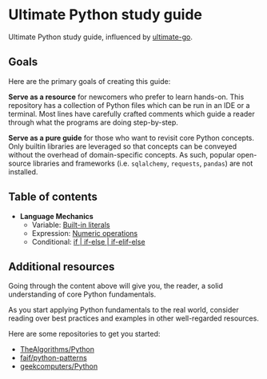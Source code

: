 # Ultimate Python study guide

Ultimate Python study guide, influenced by [ultimate-go](https://github.com/hoanhan101/ultimate-go).

## Goals

Here are the primary goals of creating this guide:

**Serve as a resource** for newcomers who prefer to learn hands-on. This
repository has a collection of Python files which can be run in an IDE or a
terminal. Most lines have carefully crafted comments which guide a reader
through what the programs are doing step-by-step.

**Serve as a pure guide** for those who want to revisit core Python concepts.
Only builtin libraries are leveraged so that concepts can be conveyed without
the overhead of domain-specific concepts. As such, popular open-source libraries
and frameworks (i.e. `sqlalchemy`, `requests`, `pandas`) are not installed.

## Table of contents

- **Language Mechanics**
    - Variable: [Built-in literals](ultimatepython/variable.py)
    - Expression: [Numeric operations](ultimatepython/expression.py)
    - Conditional: [if | if-else | if-elif-else](ultimatepython/conditional.py)

## Additional resources

Going through the content above will give you, the reader, a solid
understanding of core Python fundamentals.

As you start applying Python fundamentals to the real world,
consider reading over best practices and examples in other
well-regarded resources.

Here are some repositories to get you started:

- [TheAlgorithms/Python](https://github.com/TheAlgorithms/Python)
- [faif/python-patterns](https://github.com/faif/python-patterns)
- [geekcomputers/Python](https://github.com/geekcomputers/Python)
